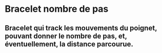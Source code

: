 # Bracelet nombre de pas

## Bracelet qui track les mouvements du poignet, pouvant donner le nombre de pas, et, éventuellement, la distance parcourue.